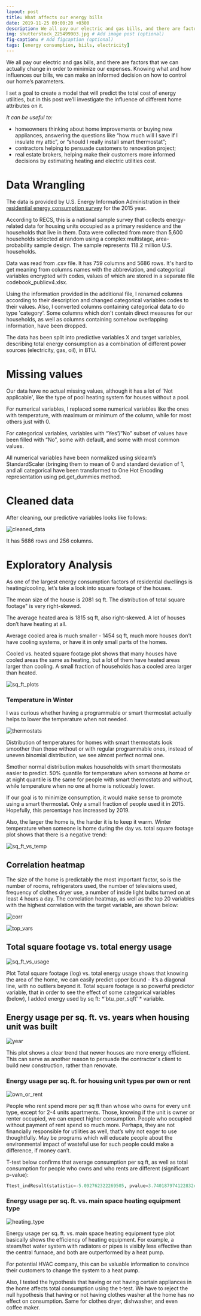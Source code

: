 ```yaml
---
layout: post
title: What affects our energy bills
date: 2019-11-25 09:00:20 +0300
description: We all pay our electric and gas bills, and there are factors that we can actually change in order to minimize our expenses. Knowing what and how influences our bills, we can make an informed decision on how to control our home’s parameters. 
img: shutterstock_225499903.jpg # Add image post (optional)
fig-caption: # Add figcaption (optional)
tags: [energy consumption, biils, electricity]
---
```

We all pay our electric and gas bills, and there are factors that we can actually change in order to minimize our expenses. Knowing what and how influences our bills, we can make an informed decision on how to control our home’s parameters. 

I set a goal to create a model that will predict the total cost of energy utilities, but in this post we’ll investigate the influence of different home attributes on it. 

*It can be useful to:*

* homeowners thinking about home improvements or buying new appliances, answering the questions like “how much will I save if I insulate my attic”, or “should I really install smart thermostat”;
* contractors helping to persuade customers to renovation project;
* real estate brokers, helping make their customers more informed decisions by estimating heating and electric utilities cost.

# Data Wrangling

The data is provided by U.S. Energy Information Administration in their [residential energy consumption survey](https://www.eia.gov/consumption/residential/data/2015/index.php?view=microdata) for the 2015 year.

According to RECS, this is a national sample survey that collects energy-related data for housing units occupied as a primary residence and the households that live in them. Data were collected from more than 5,600 households selected at random using a complex multistage, area-probability sample design. The sample represents 118.2 million U.S. households.

Data was read from .csv file. It has 759 columns and 5686 rows. It's hard to get meaning from columns names with the abbreviation, and categorical variables encrypted with codes, values of which are stored in a separate file codebook_publicv4.xlsx.

Using the information provided in the additional file, I renamed columns according to their description and changed categorical variables codes to their values. Also, I converted columns containing categorical data to do type 'category'. 
Some columns which don't contain direct measures for our households, as well as columns containing somehow overlapping information, have been dropped. 

The data has been split into predictive variables X and target variables, describing total energy consumption as a combination of different power sources (electricity, gas, oil), in BTU.

# Missing values
Our data have no actual missing values, although it has a lot of 'Not applicable', like the type of pool heating system for houses without a pool.

For numerical variables,  I replaced some numerical variables like the ones with temperature, with maximum or minimum of the column, while for most others just with 0.

For categorical variables, variables with “Yes”/”No” subset of values have been filled with “No”, some with default, and some with most common values.

All numerical variables have been normalized using sklearn’s StandardScaler (bringing them to mean of 0 and standard deviation of 1, and all categorical have been transformed to One Hot Encoding representation using  pd.get_dummies method.

# Cleaned data
After cleaning, our predictive variables looks like follows:

![cleaned_data]({{site.baseurl}}/assets/img/energy/cleaned_data.jpg)


It has 5686 rows and 256 columns. 


# Exploratory Analysis
As one of the largest energy consumption factors of residential dwellings is heating/cooling, let’s take a look into square footage of the houses.

The mean size of the house is 2081 sq ft. The distribution of total square footage" is very right-skewed.

The average heated area is 1815 sq ft, also right-skewed. A lot of houses don’t have heating at all.

Average cooled area is much smaller - 1454 sq ft, much more houses don’t have cooling systems, or have it in only small parts of the homes. 

Cooled vs. heated square footage plot shows that many houses have cooled areas the same as heating, but a lot of them have heated areas larger than cooling. A small fraction of households has a cooled area larger than heated. 

![sq_ft_plots]({{site.baseurl}}/assets/img/energy/sq_ft_plots.jpg)


### Temperature in Winter
I was curious whether having a programmable or smart thermostat actually helps to lower the temperature when not needed.

![thermostats]({{site.baseurl}}/assets/img/energy/thermostats.jpg)


Distribution of temperatures for homes with smart thermostats look smoother than those without or with regular programmable ones, instead of uneven binomial distribution, we see almost perfect normal one. 

Smother normal distribution makes households with smart thermostats easier to predict. 
50% quantile for temperature when someone at home or at night quantile is the same for people with smart thermostats and without, while temperature when no one at home is noticeably lower.

If our goal is to minimize consumption, it would make sense to promote using a smart thermostat.  Only a small fraction of people used it in 2015. Hopefully, this percentage has increased by 2019.

Also, the larger the home is, the harder it is to keep it warm. Winter temperature when someone is home during the day vs. total square footage plot shows that there is a negative trend:

![sq_ft_vs_temp]({{site.baseurl}}/assets/img/energy/sq_ft_vs_temp.jpg)


## Correlation heatmap


The size of the home is predictably the most important factor, so is the number of rooms, refrigerators used, the number of televisions used, frequency of clothes dryer use, a number of inside light bulbs turned on at least 4 hours a day. The correlation heatmap, as well as the top 20 variables with the highest correlation with the target variable,  are shown below:

![corr]({{site.baseurl}}/assets/img/energy/corr.jpg)

![top_vars]({{site.baseurl}}/assets/img/energy/top_vars.jpg)

## Total square footage vs. total energy usage 

![sq_ft_vs_usage]({{site.baseurl}}/assets/img/energy/sq_ft_vs_usage.jpg)

Plot Total square footage (log) vs. total energy usage shows that knowing the area of the home, we can easily predict upper bound - it’s a diagonal line, with no outliers beyond it.
Total square footage is so powerful predictor variable, that in order to see the effect of some categorical variables (below), I added energy used by sq ft: *'btu_per_sqft' * variable.

## Energy usage per sq. ft. vs. years when housing unit was built

![year]({{site.baseurl}}/assets/img/energy/year.jpg)

This plot shows a clear trend that newer houses are more energy efficient. This can serve as another reason to persuade the contractor's client to build new construction, rather than renovate.  

### Energy usage per sq. ft. for housing unit types per own or rent

![own_or_rent]({{site.baseurl}}/assets/img/energy/own_or_rent.jpg)


People who rent spend more per sq ft than whose who owns for every unit type, except for 2-4 units apartments. Those, knowing if the unit is owner or renter occupied, we can expect higher consumption. People who occupied without payment of rent spend so much more. Perhaps, they are not financially responsible for utilities as well, that’s why not eager to use thoughtfully. May be programs which will educate people about the environmental impact of wasteful use for such people could make a difference, if money can’t.

T-test below confirms that average consumption per sq ft, as well as total consumption for people who owns and who rents are different (significant p-value):

``` python
Ttest_indResult(statistic=-5.092762322269505, pvalue=3.740187974122832e-07)
```

### Energy usage per sq. ft. vs. main space heating equipment type

![heating_type]({{site.baseurl}}/assets/img/energy/heating_type.jpg)

Energy usage per sq. ft. vs. main space heating equipment type plot basically shows the efficiency of heating equipment. For example, a steam/hot water system with radiators or pipes is visibly less effective than the central furnace, and both are outperformed by a heat pump. 

For potential HVAC company, this can be valuable information to convince their customers to change the system to a heat pump. 

Also, I tested the hypothesis that having or not having certain appliances in the home affects total consumption using the t-test. We have to reject the null hypothesis that having or not having clothes washer at the home has no effect on consumption. Same for clothes dryer, dishwasher, and even coffee maker.


